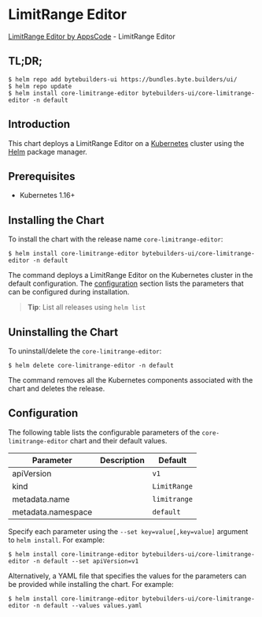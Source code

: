 # LimitRange Editor

[LimitRange Editor by AppsCode](https://byte.builders) - LimitRange Editor

## TL;DR;

```console
$ helm repo add bytebuilders-ui https://bundles.byte.builders/ui/
$ helm repo update
$ helm install core-limitrange-editor bytebuilders-ui/core-limitrange-editor -n default
```

## Introduction

This chart deploys a LimitRange Editor on a [Kubernetes](http://kubernetes.io) cluster using the [Helm](https://helm.sh) package manager.

## Prerequisites

- Kubernetes 1.16+

## Installing the Chart

To install the chart with the release name `core-limitrange-editor`:

```console
$ helm install core-limitrange-editor bytebuilders-ui/core-limitrange-editor -n default
```

The command deploys a LimitRange Editor on the Kubernetes cluster in the default configuration. The [configuration](#configuration) section lists the parameters that can be configured during installation.

> **Tip**: List all releases using `helm list`

## Uninstalling the Chart

To uninstall/delete the `core-limitrange-editor`:

```console
$ helm delete core-limitrange-editor -n default
```

The command removes all the Kubernetes components associated with the chart and deletes the release.

## Configuration

The following table lists the configurable parameters of the `core-limitrange-editor` chart and their default values.

|     Parameter      | Description |         Default         |
|--------------------|-------------|-------------------------|
| apiVersion         |             | <code>v1</code>         |
| kind               |             | <code>LimitRange</code> |
| metadata.name      |             | <code>limitrange</code> |
| metadata.namespace |             | <code>default</code>    |


Specify each parameter using the `--set key=value[,key=value]` argument to `helm install`. For example:

```console
$ helm install core-limitrange-editor bytebuilders-ui/core-limitrange-editor -n default --set apiVersion=v1
```

Alternatively, a YAML file that specifies the values for the parameters can be provided while
installing the chart. For example:

```console
$ helm install core-limitrange-editor bytebuilders-ui/core-limitrange-editor -n default --values values.yaml
```

